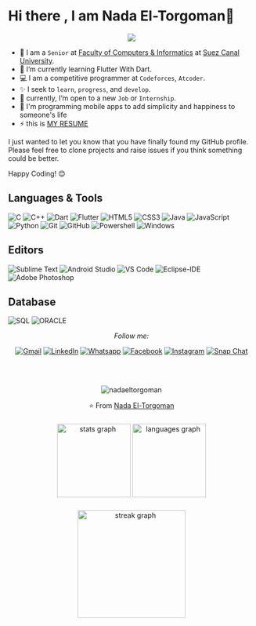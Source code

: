 # Hi there , I am Nada El-Torgoman👋
<p align="center">
  <img src="https://readme-typing-svg.demolab.com/?lines=I+am+a+Computer+Scinece+student;Flutter+Develober;Comptative+programming;Software+Engineering;&font=Fira%20Code&center=true&size=30&width=600&height=150&duration=4000&pause=1000">
</p>

-  🏫 I am a `Senior` at [Faculty of Computers & Informatics](http://suez.edu.eg/ar/%d9%83%d9%84%d9%8a%d8%a9-%d8%a7%d9%84%d8%ad%d8%a7%d8%b3%d8%a8%d8%a7%d8%aa-%d9%88%d8%a7%d9%84%d9%85%d8%b9%d9%84%d9%88%d9%85%d8%a7%d8%aa/) at [Suez Canal University](http://suez.edu.eg/ar/).
- 🌱 I’m currently learning Flutter With Dart.
- 💻 I am a competitive programmer at `Codeforces`, `Atcoder`.
- ✨ I seek to `learn`, `progress`, and `develop`.
- 💭 currently, I’m open to a new `Job` or `Internship`.
- 📌 I'm programming mobile apps to add simplicity and happiness to someone's life
- ⚡ this is [MY RESUME](https://drive.google.com/file/d/1DXzEphIkxvq622KO4PeZaIsGtpDb3ncG/view)

I just wanted to let you know that you have finally found my GitHub profile. <br>
Please feel free to clone projects and raise issues if you think something could be better.

Happy Coding! 😊

## Languages & Tools


![C](https://img.shields.io/badge/-C-000000?style=flat&logo=c)
![C++](https://img.shields.io/badge/-C++-000000?style=flat&logo=c%2B%2B)
![Dart](https://img.shields.io/badge/-Dart-000000?style=flat&logo=Dart)
![Flutter](https://img.shields.io/badge/-Flutter-000000?style=flat&logo=flutter&logoColor=02569B)
![HTML5](https://img.shields.io/badge/-HTML5-000000?style=flat&logo=html5)
![CSS3](https://img.shields.io/badge/-CSS3-000000?style=flat&logo=css3)
![Java](https://img.shields.io/badge/-Java-000000?style=flat&logo=Java)
![JavaScript](https://img.shields.io/badge/-JavaScript-000000?style=flat&logo=javascript)
![Python](https://img.shields.io/badge/-Python-000000?style=flat&logo=python)
![Git](https://img.shields.io/badge/-Git-000000?style=flat&logo=git)
![GitHub](https://img.shields.io/badge/-GitHub-000000?style=flat&logo=github)
![Powershell](https://img.shields.io/badge/-Powershell-000000?style=flat&logo=powershell)
![Windows](https://img.shields.io/badge/-Windows-000000?style=flat&logo=windows)



## Editors

![Sublime Text](http://img.shields.io/badge/-Sublime%20Text-000000?style=flat&logo=sublime-text)
![Android Studio](https://img.shields.io/badge/-Android%20Studio-000000?style=flat&logo=android-studio)
![VS Code](https://img.shields.io/badge/-VS%20Code-000000?style=flat&logo=visual-studio-code&logoColor=007ACC)
![Eclipse-IDE](https://img.shields.io/badge/-Eclipse-000000?style=flat&logo=eclipse&logoColor=2C2255)
![Adobe Photoshop](http://img.shields.io/badge/-Abode%20Photoshop-000000?style=flat&logo=adobe-photoshop)

## Database

![SQL](https://img.shields.io/badge/-SQL-000000?style=flat&logo=postgresql)
![ORACLE](https://img.shields.io/badge/-ORACLE-000000?style=flat&logo=oracle)

<div align="center">

<i>Follow me:</i><br>

  <a href="mailto:nada.khalid.eltorgoman@gmail.com"><img img src="https://img.shields.io/badge/gmail-%23EA4335.svg?style=plastic&logo=gmail&logoColor=white" alt="Gmail"/></a>
   <a href="https://www.linkedin.com/in/nada-eltorgoman/"><img src="https://img.shields.io/badge/linkedin-%230A66C2.svg?style=plastic&logo=linkedin&logoColor=white" alt="LinkedIn"/></a>
  <a href="https://wa.me/qr/5RKTJERCC65RD1"><img src="https://img.shields.io/badge/whatsapp-%2325D366.svg?style=plastic&logo=whatsapp&logoColor=white" alt="Whatsapp"/></a>
	<a href="https://www.facebook.com/nada.eltorgoman/"><img src="https://img.shields.io/badge/facebook-%231877F2.svg?style=plastic&logo=facebook&logoColor=white" alt="Facebook"/></a>
	<a href="https://www.instagram.com/nadoo_eltorgoman/"><img src="https://img.shields.io/badge/instagram-%23E4405F.svg?style=plastic&logo=instagram&logoColor=white" alt="Instagram"/></a>
  <a href="https://www.snapchat.com/add/n_eltorgoman?share_id=7oJt5vJ03lA&locale=en-US"><img src="https://img.shields.io/badge/snapchat-%23FFFC00.svg?style=plastic&logo=snapchat&logoColor=black" alt="Snap Chat"/></a>

<br><br>
<p align="center"> <img src="https://komarev.com/ghpvc/?username=nadaeltorgoman" alt="nadaeltorgoman" /> </p
</div>

⭐ From [Nada El-Torgoman](https://github.com/nadaeltorgoman)

###

<div align="center">
  <img src="https://github-readme-stats.vercel.app/api?username=nadaeltorgoman&hide_title=false&hide_rank=false&show_icons=true&include_all_commits=true&count_private=true&disable_animations=false&theme=dracula&locale=en&hide_border=false" height="150" alt="stats graph"  />
  <img src="https://github-readme-stats.vercel.app/api/top-langs?username=nadaeltorgoman&locale=en&hide_title=false&layout=compact&card_width=320&langs_count=5&theme=dracula&hide_border=false" height="150" alt="languages graph"  />
</div>


###

<div align="center">
  <img src="https://streak-stats.demolab.com?user=nadaeltorgoman&locale=en&mode=daily&theme=dark&hide_border=false&border_radius=5&order=3" height="220" alt="streak graph"  />
</div>

###